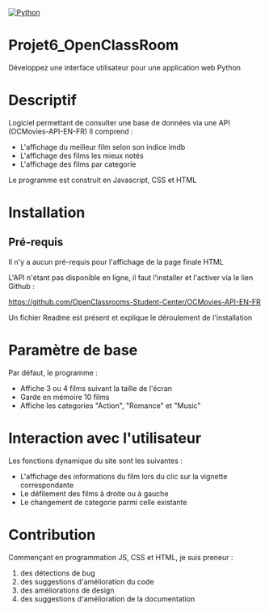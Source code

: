 [![Python](https://img.shields.io/pypi/pyversions/tensorflow.svg?style=plastic)](https://badge.fury.io/py/tensorflow)


# Projet6_OpenClassRoom
Développez une interface utilisateur pour une application web Python

# Descriptif
Logiciel permettant de consulter une base de données via une API (OCMovies-API-EN-FR)
Il comprend :
- L'affichage du meilleur film selon son indice imdb
- L'affichage des films les mieux notés
- L'affichage des films par categorie

Le programme est construit en Javascript, CSS et HTML

# Installation
## Pré-requis
Il n'y a aucun pré-requis pour l'affichage de la page finale HTML

L'API n'étant pas disponible en ligne, il faut l'installer et l'activer via le lien Github :

https://github.com/OpenClassrooms-Student-Center/OCMovies-API-EN-FR

Un fichier Readme est présent et explique le déroulement de l'installation

# Paramètre de base
Par défaut, le programme :
- Affiche 3 ou 4 films suivant la taille de l'écran
- Garde en mémoire 10 films
- Affiche les categories "Action", "Romance" et "Music"

# Interaction avec l'utilisateur
Les fonctions dynamique du site sont les suivantes :
- L'affichage des informations du film lors du clic sur la vignette correspondante
- Le défilement des films à droite ou à gauche
- Le changement de categorie parmi celle existante

# Contribution
Commençant en programmation JS, CSS et HTML, je suis preneur :
1. des détections de bug
2. des suggestions d'amélioration du code
3. des améliorations de design
4. des suggestions d'amélioration de la documentation
